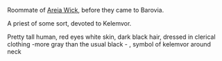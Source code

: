 Roommate of [Areia Wick](PCs/Areia%20Wick.md), before they came to Barovia.

A priest of some sort, devoted to Kelemvor.

Pretty tall human, red eyes white skin, dark black hair, dressed in clerical clothing -more gray than the usual black - , symbol of kelemvor around neck